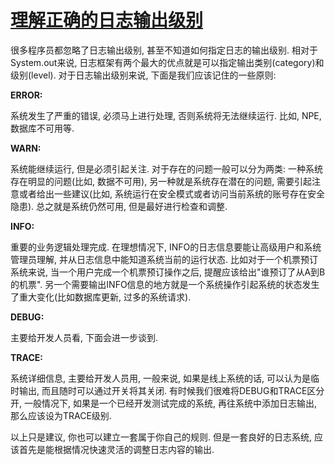 # [理解正确的日志输出级别](https://www.cnblogs.com/game-life/p/4191408.html)

很多程序员都忽略了日志输出级别, 甚至不知道如何指定日志的输出级别. 相对于System.out来说, 日志框架有两个最大的优点就是可以指定输出类别\(category\)和级别\(level\). 对于日志输出级别来说, 下面是我们应该记住的一些原则:

**ERROR:**

系统发生了严重的错误, 必须马上进行处理, 否则系统将无法继续运行. 比如, NPE, 数据库不可用等.

**WARN:**

系统能继续运行, 但是必须引起关注. 对于存在的问题一般可以分为两类: 一种系统存在明显的问题\(比如, 数据不可用\), 另一种就是系统存在潜在的问题, 需要引起注意或者给出一些建议\(比如, 系统运行在安全模式或者访问当前系统的账号存在安全隐患\). 总之就是系统仍然可用, 但是最好进行检查和调整.

**INFO:**

重要的业务逻辑处理完成. 在理想情况下, INFO的日志信息要能让高级用户和系统管理员理解, 并从日志信息中能知道系统当前的运行状态. 比如对于一个机票预订系统来说, 当一个用户完成一个机票预订操作之后, 提醒应该给出"谁预订了从A到B的机票". 另一个需要输出INFO信息的地方就是一个系统操作引起系统的状态发生了重大变化\(比如数据库更新, 过多的系统请求\).

**DEBUG:**

主要给开发人员看, 下面会进一步谈到.

**TRACE:**

系统详细信息, 主要给开发人员用, 一般来说, 如果是线上系统的话, 可以认为是临时输出, 而且随时可以通过开关将其关闭. 有时候我们很难将DEBUG和TRACE区分开, 一般情况下, 如果是一个已经开发测试完成的系统, 再往系统中添加日志输出, 那么应该设为TRACE级别.

以上只是建议, 你也可以建立一套属于你自己的规则. 但是一套良好的日志系统, 应该首先是能根据情况快速灵活的调整日志内容的输出.

